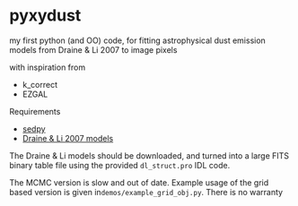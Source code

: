 pyxydust
===

my first python (and OO) code, for fitting astrophysical dust emission
models from Draine & Li 2007 to image pixels

with inspiration from
- k_correct
- EZGAL

Requirements
- [sedpy](https://github.com/bd-j/sedpy)
- [Draine & Li 2007 models](https://www.astro.princeton.edu/~draine/dust/irem.html)

The Draine & Li models should be downloaded, and turned into a large
FITS binary table file using the provided `dl_struct.pro` IDL code.

The MCMC version is slow and out of date.  Example usage of the grid
based version is given in`demos/example_grid_obj.py`. There is no warranty

